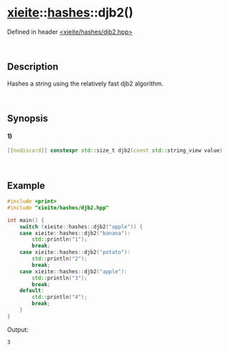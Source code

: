 # [xieite](../../xieite.md)\:\:[hashes](../../hashes.md)\:\:djb2\(\)
Defined in header [<xieite/hashes/djb2.hpp>](../../../include/xieite/hashes/djb2.hpp)

&nbsp;

## Description
Hashes a string using the relatively fast djb2 algorithm.

&nbsp;

## Synopsis
#### 1)
```cpp
[[nodiscard]] constexpr std::size_t djb2(const std::string_view value) noexcept;
```

&nbsp;

## Example
```cpp
#include <print>
#include "xieite/hashes/djb2.hpp"

int main() {
    switch (xieite::hashes::djb2("apple")) {
    case xieite::hashes::djb2("banana"):
        std::println("1");
        break;
    case xieite::hashes::djb2("potato"):
        std::println("2");
        break;
    case xieite::hashes::djb2("apple"):
        std::println("3");
        break;
    default:
        std::println("4");
        break;
    }
}
```
Output:
```
3
```
